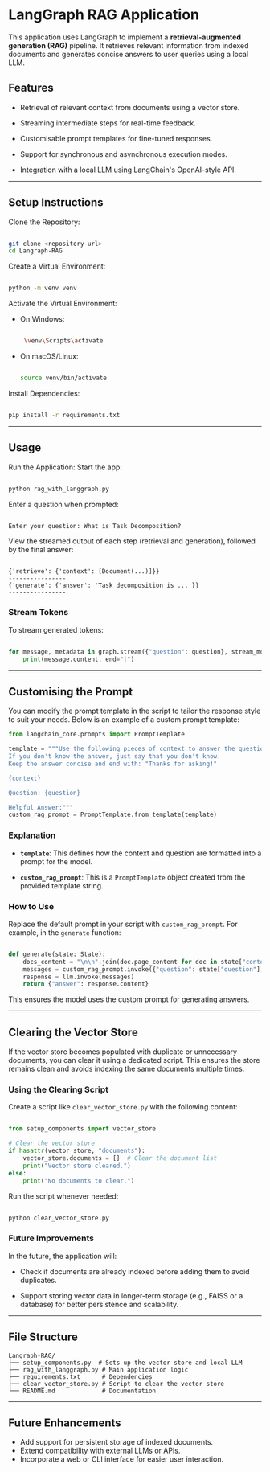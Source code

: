 # LangGraph RAG Application

This application uses LangGraph to implement a **retrieval-augmented generation (RAG)** pipeline. It retrieves relevant information from indexed documents and generates concise answers to user queries using a local LLM.

## Features

- Retrieval of relevant context from documents using a vector store.

- Streaming intermediate steps for real-time feedback.

- Customisable prompt templates for fine-tuned responses.

- Support for synchronous and asynchronous execution modes.

- Integration with a local LLM using LangChain's OpenAI-style API.

---

## Setup Instructions

Clone the Repository:

```bash

git clone <repository-url>
cd Langraph-RAG
```

Create a Virtual Environment:

```bash

python -m venv venv
```

Activate the Virtual Environment:

- On Windows:

  ```bash

  .\venv\Scripts\activate

  ```

- On macOS/Linux:

  ```bash

  source venv/bin/activate
  ```

Install Dependencies:

```bash

pip install -r requirements.txt
```

---

## Usage

Run the Application:
Start the app:

```bash

python rag_with_langgraph.py
```

Enter a question when prompted:

```plaintext

Enter your question: What is Task Decomposition?
```

View the streamed output of each step (retrieval and generation), followed by the final answer:

```plaintext

{'retrieve': {'context': [Document(...)]}}
----------------
{'generate': {'answer': 'Task decomposition is ...'}}
----------------
```

### Stream Tokens

To stream generated tokens:

```python

for message, metadata in graph.stream({"question": question}, stream_mode="messages"):
    print(message.content, end="|")
```

---

## Customising the Prompt

You can modify the prompt template in the script to tailor the response style to suit your needs. Below is an example of a custom prompt template:

```python
from langchain_core.prompts import PromptTemplate

template = """Use the following pieces of context to answer the question at the end.
If you don't know the answer, just say that you don't know.
Keep the answer concise and end with: "Thanks for asking!"

{context}

Question: {question}

Helpful Answer:"""
custom_rag_prompt = PromptTemplate.from_template(template)
```

### Explanation

- **`template`**: This defines how the context and question are formatted into a prompt for the model.

- **`custom_rag_prompt`**: This is a `PromptTemplate` object created from the provided template string.

### How to Use

Replace the default prompt in your script with `custom_rag_prompt`. For example, in the `generate` function:

```python

def generate(state: State):
    docs_content = "\n\n".join(doc.page_content for doc in state["context"])
    messages = custom_rag_prompt.invoke({"question": state["question"], "context": docs_content})
    response = llm.invoke(messages)
    return {"answer": response.content}

```

This ensures the model uses the custom prompt for generating answers.

---

## Clearing the Vector Store

If the vector store becomes populated with duplicate or unnecessary documents, you can clear it using a dedicated script. This ensures the store remains clean and avoids indexing the same documents multiple times.

### Using the Clearing Script

Create a script like `clear_vector_store.py` with the following content:

```python

from setup_components import vector_store

# Clear the vector store
if hasattr(vector_store, "documents"):
    vector_store.documents = []  # Clear the document list
    print("Vector store cleared.")
else:
    print("No documents to clear.")
```

Run the script whenever needed:

```bash

python clear_vector_store.py
```

### Future Improvements

In the future, the application will:

- Check if documents are already indexed before adding them to avoid duplicates.

- Support storing vector data in longer-term storage (e.g., FAISS or a database) for better persistence and scalability.

---

## File Structure

```plaintext
Langraph-RAG/
├── setup_components.py  # Sets up the vector store and local LLM
├── rag_with_langgraph.py # Main application logic
├── requirements.txt      # Dependencies
├── clear_vector_store.py # Script to clear the vector store
└── README.md             # Documentation
```

---

## Future Enhancements

- Add support for persistent storage of indexed documents.
- Extend compatibility with external LLMs or APIs.
- Incorporate a web or CLI interface for easier user interaction.
